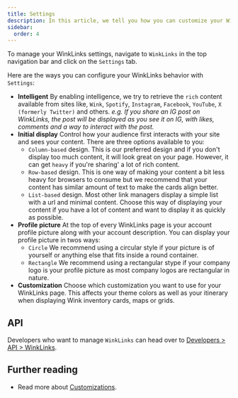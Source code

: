 ```yaml
---
title: Settings
description: In this article, we tell you how you can customize your WinkLinks page using the features available to you under settings.
sidebar:
  order: 4
---
```


To manage your WinkLinks settings, navigate to `WinkLinks` in the top navigation bar and click on the `Settings` tab.

Here are the ways you can configure your WinkLinks behavior with `Settings`:

- **Intelligent** By enabling intelligence, we try to retrieve the `rich` content available from sites like, `Wink`, `Spotify`, `Instagram`, `Facebook`, `YouTube`, `X (formerly Twitter)` and others. *e.g. If you share an IG post on WinkLinks, the post will be displayed as you see it on IG, with likes, comments and a way to interact with the post.*
- **Initial display** Control how your audience first interacts with your site and sees your content. There are three options available to you:
    - `Column-based` design. This is our preferred design and if you don't display too much content, it will look great on your page. However, it can get `heavy` if you're sharing' a lot of rich content. 
    - `Row-based` design. This is one way of making your content a bit less heavy for browsers to consume but we recommend that your content has similar amount of text to make the cards align better. 
    - `List-based` design. Most other link managers display a simple list with a url and minimal content. Choose this way of displaying your content if you have a lot of content and want to display it as quickly as possible.
- **Profile picture** At the top of every WinkLinks page is your account profile picture along with your account description. You can display your profile picture in twos ways:
    - `Circle` We recommend using a circular style if your picture is of yourself or anything else that fits inside a round container.
    - `Rectangle` We recommend using a rectangular stype if your company logo is your profile picture as most company logos are rectangular in nature. 
- **Customization** Choose which customization you want to use for your WinkLinks page. This affects your theme colors as well as your itinerary when displaying Wink inventory cards, maps or grids.

## API

Developers who want to manage `WinkLinks` can head over to [Developers > API > WinkLinks](/developers/apis/#winklinks-api).

## Further reading

- Read more about [Customizations](/studio/customization).
